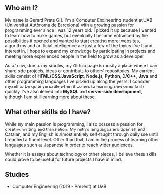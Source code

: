 ## Who am I?
My name is Gerard Prats Gili. I'm a Computer Engineering student at UAB (Universitat Autònoma de Barcelona) with a growing passion for programming ever since I was 12 years old. I picked it up because I wanted to learn how to make games, but eventually I became entranced by the possibilities it opened and wanted to start creating more: websites, algorithms and artificial intelligence are just a few of the topics I've found interest in. I hope to expand my knowledge by participating in projects and meeting more experienced people in the field to grow as a developer.

As of now, due to my studies, my Github page is mostly a place where I can share side projects, ideas or contribute to others' repositories. My current skills consist of **HTML/CSS/JavaScript**, **Node.js**, **Python**, **C/C++**, **Java** and other programming languages I've picked up along the years. I consider myself to be quite versatile when it comes to learning new ones fairly quickly. I've also delved into **MySQL** and **server-side development**, although I am still learning more about these.

## What other skills do I have?
While my main passion is programming, I also possess a passion for creative writing and translation. My native languages are Spanish and Catalan, and my English is almost entirely self-taught through daily use until I reached a fluent level. Other than that, I am in the process of learning other languages such as Japanese in order to reach wider audiences.

Whether it is essays about technology or other pieces, I believe these skills could prove to be useful for future projects I have in mind.

## Studies
- Computer Engineering (2019 - Present) at UAB.
